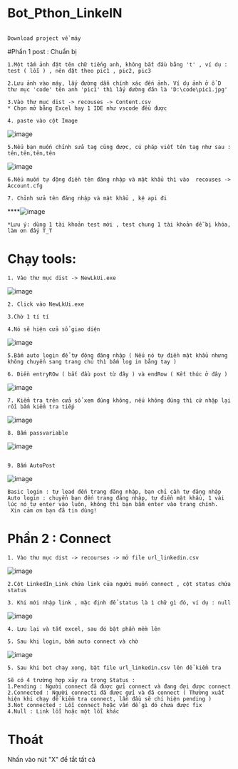 # Bot_Pthon_LinkeIN
``````

Download project về máy
``````
#Phần 1 post : 
Chuẩn bị 

``````
1.Một tấm ảnh đặt tên chữ tiếng anh, không bắt đầu bằng 't' , ví dụ : test ( lỗi ) , nên đặt theo pic1 , pic2, pic3
``````
``````
2.Lưu ảnh vào máy, lấy đường dẫn chính xác đến ảnh. Ví dụ ảnh ở ổ D thư mục 'code' tên anh 'pic1' thì lấy dường đãn là 'D:\code\pic1.jpg'
``````
``````
3.Vào thư mục dist -> recouses -> Content.csv
* Chọn mở bằng Excel hay 1 IDE như vscode đều được
``````
``````
4. paste vào cột Image
``````
![image](https://github.com/nguyenxvotanminh3/newBotLinkedIn/assets/91356207/108c974c-eaba-4bc3-837d-a5e9e90614dd)


``````
5.Nếu bạn muốn chỉnh sửa tag cũng được, cú pháp viết tên tag như sau :  tên,tên,tên,tên 
``````
![image](https://github.com/nguyenxvotanminh3/newBotLinkedIn/assets/91356207/7b4bc6fc-11a1-4baa-8855-89c28a0f8b0e)


``````
6.Nếu muốn tự động điền tên đăng nhập và mật khẩu thì vào  recouses -> Account.cfg
``````
``````
7. Chỉnh sửa tên đăng nhập và mật khẩu , kệ api đi
``````
****![image](https://github.com/nguyenxvotanminh3/newBotLinkedIn/assets/91356207/b04dd191-e95b-4292-b4be-6032ed351954)

``````
*Lưu ý: dùng 1 tài khoản test mới , test chung 1 tài khoản dễ bị khóa, làm ơn đấy T_T
``````

# Chạy tools:


``````
1. Vào thư mục dist -> NewLkUi.exe
``````
![image](https://github.com/nguyenxvotanminh3/newBotLinkedIn/assets/91356207/0caee351-a081-4368-953a-b47ecaebba8b)


``````
2. Click vào NewLkUi.exe

``````

``````
3.Chờ 1 tí tí 
``````
``````
4.Nó sẽ hiện cửa sổ giao diện
``````
![image](https://github.com/nguyenxvotanminh3/newBotLinkedIn/assets/91356207/3589dd5e-86e9-4c4a-8da3-a69f0922478a)

``````
5.Bấm auto login để tự động đăng nhập ( Nếu nó tự điền mật khẩu nhưng không chuyển sang trang chủ thì bấm log in bằng tay ) 
``````

``````
6. Điền entryROw ( bắt đầu post từ đây ) và endRow ( Kết thúc ở đây )

``````
![image](https://github.com/nguyenxvotanminh3/newBotLinkedIn/assets/91356207/f0f24293-b216-4981-acaf-94b1301a86c2)


``````
7. Kiểm tra trên cửa sổ xem đúng không, nếu không đúng thì cứ nhập lại rồi bấm kiểm tra tiếp

``````
![image](https://github.com/nguyenxvotanminh3/newBotLinkedIn/assets/91356207/ad6283c1-1422-4479-8b16-c47194adf955)


``````
8. Bấm passvariable

``````
![image](https://github.com/nguyenxvotanminh3/newBotLinkedIn/assets/91356207/67a69aad-e021-463c-aad3-51d29c453f1b)


``````

9. Bấm AutoPost

``````
![image](https://github.com/nguyenxvotanminh3/newBotLinkedIn/assets/91356207/389668fd-ca6c-401b-91ba-1d178b5df1cd)



``````
Basic login : tự lead đến trang đăng nhập, bạn chỉ cần tự đăng nhập
Auto login : chuyển bạn đến trang đăng nhập, tự điền mật khẩu, 1 vài lúc nó tự enter vào luôn, không thì bạn bấm enter vào trang chính.
 Xin cảm ơn bạn đã tin dùng!
``````
# Phần 2 : Connect 

``````
1. Vào thư mục dist -> recourses -> mở file url_linkedin.csv
``````
![image](https://github.com/nguyenxvotanminh3/newBotLinkedIn/assets/91356207/7701acc9-f766-4738-bdab-e217f9315884)


``````
2.Cột LinkedIn_Link chứa link của người muốn connect , cột status chứa status 
``````

``````
3. Khi mới nhập link , mặc định để status là 1 chữ gì đó, ví dụ : null
``````
![image](https://github.com/nguyenxvotanminh3/newBotLinkedIn/assets/91356207/f5529b67-9ccc-4982-869c-fa4471ff294d)
``````
4. Lưu lại và tắt excel, sau đó bật phần mềm lên
``````
``````
5. Sau khi login, bấm auto connect và chờ
``````
![image](https://github.com/nguyenxvotanminh3/newBotLinkedIn/assets/91356207/bfc2e9ee-5a97-4ac6-90be-7bc669ca047b)

``````
5. Sau khi bot chạy xong, bật file url_linkedin.csv lên để kiểm tra
``````

``````
Sẽ có 4 trường hợp xảy ra trong Status :
1.Pending : Người connect đã được gửi connect và đang đợi được connect
2.Connected : Người connecti đã được gửi và đã connect ( Thường xuất hiện khi chạy để kiểm tra connect, lần đầu sẽ chỉ hiện pending ) 
3.Not connected : Lỗi connect hoặc vấn đề gì đó chưa được fix
4.Null : Link lỗi hoặc một lỗi khác
``````
# Thoát
Nhấn vào nút "X" để tắt tất cả
 
